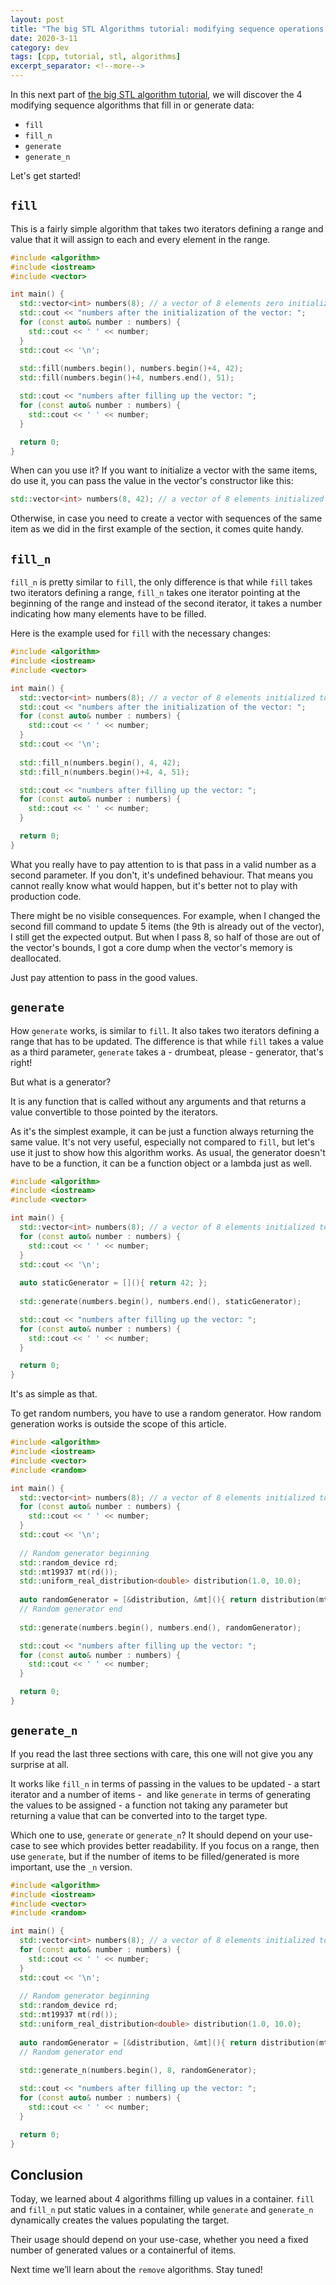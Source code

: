 ```yaml
---
layout: post
title: "The big STL Algorithms tutorial: modifying sequence operations - fill and generate"
date: 2020-3-11
category: dev
tags: [cpp, tutorial, stl, algorithms]
excerpt_separator: <!--more-->
---
```

In this next part of [the big STL algorithm tutorial](http://sandordargo.com/blog/2019/01/30/stl-algos-intro), we will discover the 4 modifying sequence algorithms that fill in or generate data:
<!--more-->

* `fill`
* `fill_n`
* `generate`
* `generate_n`

Let's get started!

## `fill`

This is a fairly simple algorithm that takes two iterators defining a range and value that it will assign to each and every element in the range.

```cpp
#include <algorithm>
#include <iostream>
#include <vector>

int main() {
  std::vector<int> numbers(8); // a vector of 8 elements zero initialized
  std::cout << "numbers after the initialization of the vector: ";
  for (const auto& number : numbers) {
    std::cout << ' ' << number;
  }
  std::cout << '\n';
  
  std::fill(numbers.begin(), numbers.begin()+4, 42);
  std::fill(numbers.begin()+4, numbers.end(), 51); 

  std::cout << "numbers after filling up the vector: ";
  for (const auto& number : numbers) {
    std::cout << ' ' << number;
  }

  return 0;
}
```

When can you use it? If you want to initialize a vector with the same items, do use it, you can pass the value in the vector's constructor like this:

```cpp
std::vector<int> numbers(8, 42); // a vector of 8 elements initialized to 42
```

Otherwise, in case you need to create a vector with sequences of the same item as we did in the first example of the section, it comes quite handy.

## `fill_n`

`fill_n` is pretty similar to `fill`, the only difference is that while `fill` takes two iterators defining a range, `fill_n` takes one iterator pointing at the beginning of the range and instead of the second iterator, it takes a number indicating how many elements have to be filled.

Here is the example used for `fill` with the necessary changes:

```cpp
#include <algorithm>
#include <iostream>
#include <vector>

int main() {
  std::vector<int> numbers(8); // a vector of 8 elements initialized to 42
  std::cout << "numbers after the initialization of the vector: ";
  for (const auto& number : numbers) {
    std::cout << ' ' << number;
  }
  std::cout << '\n';
  
  std::fill_n(numbers.begin(), 4, 42);
  std::fill_n(numbers.begin()+4, 4, 51); 

  std::cout << "numbers after filling up the vector: ";
  for (const auto& number : numbers) {
    std::cout << ' ' << number;
  }

  return 0;
}
```

What you really have to pay attention to is that pass in a valid number as a second parameter. If you don't, it's undefined behaviour. That means you cannot really know what would happen, but it's better not to play with production code.

There might be no visible consequences. For example, when I changed the second fill command to update 5 items (the 9th is already out of the vector), I still get the expected output. But when I pass 8, so half of those are out of the vector's bounds, I got a core dump when the vector's memory is deallocated.

Just pay attention to pass in the good values.

## `generate`

How `generate` works, is similar to `fill`. It also takes two iterators defining a range that has to be updated. The difference is that while `fill` takes a value as a third parameter, `generate` takes a - drumbeat, please - generator, that's right!

But what is a generator?

It is any function that is called without any arguments and that returns a value convertible to those pointed by the iterators.

As it's the simplest example, it can be just a function always returning the same value. It's not very useful, especially not compared to `fill`, but let's use it just to show how this algorithm works. As usual, the generator doesn't have to be a function, it can be a function object or a lambda just as well.

```cpp
#include <algorithm>
#include <iostream>
#include <vector>

int main() {
  std::vector<int> numbers(8); // a vector of 8 elements initialized to 0
  for (const auto& number : numbers) {
    std::cout << ' ' << number;
  }
  std::cout << '\n';
  
  auto staticGenerator = [](){ return 42; };
  
  std::generate(numbers.begin(), numbers.end(), staticGenerator);

  std::cout << "numbers after filling up the vector: ";
  for (const auto& number : numbers) {
    std::cout << ' ' << number;
  }

  return 0;
}
```

It's as simple as that.

To get random numbers, you have to use a random generator. How random generation works is outside the scope of this article.

```cpp
#include <algorithm>
#include <iostream>
#include <vector>
#include <random>

int main() {
  std::vector<int> numbers(8); // a vector of 8 elements initialized to 0
  for (const auto& number : numbers) {
    std::cout << ' ' << number;
  }
  std::cout << '\n';
  
  // Random generator beginning
  std::random_device rd;
  std::mt19937 mt(rd());
  std::uniform_real_distribution<double> distribution(1.0, 10.0);
  
  auto randomGenerator = [&distribution, &mt](){ return distribution(mt); };
  // Random generator end
  
  std::generate(numbers.begin(), numbers.end(), randomGenerator);

  std::cout << "numbers after filling up the vector: ";
  for (const auto& number : numbers) {
    std::cout << ' ' << number;
  }

  return 0;
}
```

## `generate_n`

If you read the last three sections with care, this one will not give you any surprise at all.

It works like `fill_n` in terms of passing in the values to be updated - a start iterator and a number of items -  and like `generate` in terms of generating the values to be assigned - a function not taking any parameter but returning a value that can be converted into to the target type.

Which one to use, `generate` or `generate_n`? It should depend on your use-case to see which provides better readability. If you focus on a range, then use `generate`, but if the number of items to be filled/generated is more important, use the `_n` version.

```cpp
#include <algorithm>
#include <iostream>
#include <vector>
#include <random>

int main() {
  std::vector<int> numbers(8); // a vector of 8 elements initialized to 0
  for (const auto& number : numbers) {
    std::cout << ' ' << number;
  }
  std::cout << '\n';
  
  // Random generator beginning
  std::random_device rd;
  std::mt19937 mt(rd());
  std::uniform_real_distribution<double> distribution(1.0, 10.0);
  
  auto randomGenerator = [&distribution, &mt](){ return distribution(mt); };
  // Random generator end
  
  std::generate_n(numbers.begin(), 8, randomGenerator);

  std::cout << "numbers after filling up the vector: ";
  for (const auto& number : numbers) {
    std::cout << ' ' << number;
  }

  return 0;
}
```

## Conclusion

Today, we learned about 4 algorithms filling up values in a container. `fill` and `fill_n` put static values in a container, while `generate` and `generate_n` dynamically creates the values populating the target.

Their usage should depend on your use-case, whether you need a fixed number of generated values or a containerful of items.

Next time we’ll learn about the `remove` algorithms. Stay tuned!